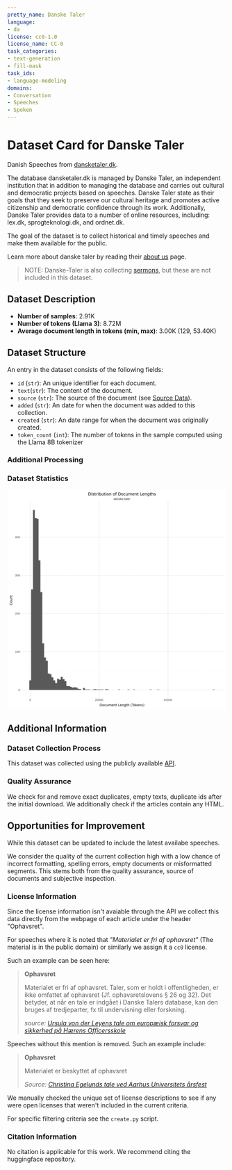 ```yaml
---
pretty_name: Danske Taler
language:
- da
license: cc0-1.0
license_name: CC-0
task_categories:
- text-generation
- fill-mask
task_ids:
- language-modeling
domains:
- Conversation
- Speeches
- Spoken
---
```


# Dataset Card for Danske Taler

<!-- START-SHORT DESCRIPTION -->
Danish Speeches from [dansketaler.dk](https://www.dansketaler.dk).
<!-- END-SHORT DESCRIPTION -->


The database dansketaler.dk is managed by Danske Taler, an independent institution that in addition to managing the database and carries out cultural
and democratic projects based on speeches. 
Danske Taler state as their goals that they seek to preserve our cultural heritage and promotes active citizenship and democratic confidence through its work. 
Additionally, Danske Taler provides data to a number of online resources, including: lex.dk, sprogteknologi.dk, and ordnet.dk.

The goal of the dataset is to collect historical and timely speeches and make them available for the public.

Learn more about danske taler by reading their [about us](https://www.dansketaler.dk/om-os) page.

> NOTE: Danske-Taler is also collecting [sermons](https://www.dansketaler.dk/praedikener), but these are not included in this dataset. 

## Dataset Description


<!-- START-DESC-STATS -->
- **Number of samples**: 2.91K
- **Number of tokens (Llama 3)**: 8.72M
- **Average document length in tokens (min, max)**: 3.00K (129, 53.40K)
<!-- END-DESC-STATS -->


## Dataset Structure
An entry in the dataset consists of the following fields:

- `id` (`str`): An unique identifier for each document.
- `text`(`str`): The content of the document.
- `source` (`str`): The source of the document (see [Source Data](#source-data)).
- `added` (`str`): An date for when the document was added to this collection.
- `created` (`str`): An date range for when the document was originally created.
- `token_count` (`int`): The number of tokens in the sample computed using the Llama 8B tokenizer


### Additional Processing


### Dataset Statistics

<!-- START-DATASET PLOTS -->
<p align="center">
<img src="./images/dist_document_length.png" width="600" style="margin-right: 10px;" />
</p>
<!-- END-DATASET PLOTS -->



## Additional Information


### Dataset Collection Process

This dataset was collected using the publicly available [API](https://www.dansketaler.dk/api/v1). 

### Quality Assurance
We check for and remove exact duplicates, empty texts, duplicate ids after the initial download. We additionally check if the articles contain any HTML.

## Opportunities for Improvement

While this dataset can be updated to include the latest availabe speeches. 

We consider the quality of the current collection high with a low chance of 
incorrect formatting, 
spelling errors,
empty documents or 
misformatted segments. 
This stems both from the quality assurance, source of documents and subjective inspection.

### License Information
Since the license information isn't avaiable through the API we collect this data directly from the webpage of each article under the header 
"Ophavsret".

For speeches where it is noted that *"Materialet er fri af ophavsret"* (The material is in the public domain) or similarly we assign it a `cc0` license.

Such an example can be seen here:

> **Ophavsret**
> 
> Materialet er fri af ophavsret. Taler, som er holdt i offentligheden, er ikke omfattet af ophavsret (Jf. ophavsretslovens § 26 og 32). 
> Det betyder, at når en tale er indgået i Danske Talers database, kan den bruges af tredjeparter, fx til undervisning eller forskning.
>
> *source: [Ursula von der Leyens tale om europæisk forsvar og sikkerhed på Hærens Officersskole](https://www.dansketaler.dk/tale/tale-om-europaeisk-forsvar-og-sikkerhed-pa-haerens-officersskole)*

Speeches without this mention is removed. Such an example include:

> **Ophavsret**
> 
> Materialet er beskyttet af ophavsret
>
> *Source: [Christina Egelunds tale ved Aarhus Universitets årsfest](https://www.dansketaler.dk/tale/christina-egelunds-tale-ved-aarhus-universitets-arsfest)*

We manually checked the unique set of license descriptions to see if any were open licenses that weren't included in the current criteria.

For specific filtering criteria see the `create.py` script.

### Citation Information

No citation is applicable for this work. We recommend citing the huggingface repository.
